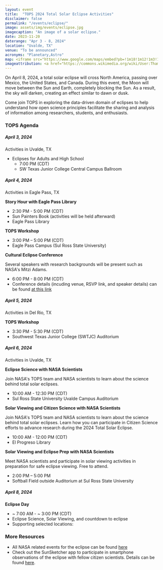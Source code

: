 ```yaml
---
layout: event
title:  "TOPS 2024 Total Solar Eclipse Activities"
disclaimer: false
permalink: "/events/eclipse/"
image: assets/img/events/eclipse.jpg
imagecaption: "An image of a solar eclipse."
date: 2023-11-20
daterange: "Apr 3 - 8, 2024"
location: "Uvalde, TX"
venue: "To be announced"
acronyms: "Planetary,Astro"
map: <iframe src="https://www.google.com/maps/embed?pb=!1m18!1m12!1m3!1d62542.797075592076!2d-99.79996562205729!3d29.210134972682102!2m3!1f0!2f0!3f0!3m2!1i1024!2i768!4f13.1!3m3!1m2!1s0x865ee140326f39dd%3A0xa5b0b5d62bab238c!2sUvalde%2C%20TX%2078801!5e0!3m2!1sen!2sus!4v1706203388227!5m2!1sen!2sus" width="600" height="450" style="border:0;" allowfullscreen="" loading="lazy" referrerpolicy="no-referrer-when-downgrade"></iframe>
imageattribution: <a href="https://commons.wikimedia.org/wiki/User:Thammarith">Thammarith Likittheerameth</a>, <a href="https://commons.wikimedia.org/wiki/File:2019-12-26_Annular-Solar-Eclipse-in-Singapore.jpg">2019-12-26 Annular-Solar-Eclipse-in-Singapore</a>, <a href="https://creativecommons.org/licenses/by-sa/4.0/legalcode" rel="license">CC BY-SA 4.0</a>
---
```


On April 8, 2024, a total solar eclipse will cross North America, passing over Mexico, the United States, and Canada. During this event, the Moon will move between the Sun and Earth, completely blocking the Sun. As a result, the sky will darken, creating an effect similar to dawn or dusk.  

Come join TOPS in exploring the data-driven domain of eclipses to help understand how open science principles facilitate the sharing and analysis of information among researchers, students, and enthusiasts.

### TOPS Agenda

##### April 3, 2024

Activities in Uvalde, TX

- Eclipses for Adults and High School
  - 7:00 PM (CDT)
  - SW Texas Junior College Central Campus Ballroom


##### April 4, 2024

Activities in Eagle Pass, TX

**Story Hour with Eagle Pass Library**

- 2:30 PM - 5:00 PM (CDT)
- Sun Painters Book (activities will be held afterward)
- Eagle Pass Library

**TOPS Workshop**

- 3:00 PM – 5:00 PM (CDT)
- Eagle Pass Campus (Sul Ross State University)

**Cultural Eclipse Conference**
  
Several speakers with research backgrounds will be present such as NASA's Mitzi Adams.
- 6:00 PM - 8:00 PM (CDT) 
- Conference details (incuding venue, RSVP link, and speaker details) can be found <a target="_blank" href="https://sites.google.com/view/cultural-conference/home?fbclid=IwAR3L2o3OnWtNo51vub1TxSXAxV_U9rPmbKy7-FXMqwYA80Q-NKKaf_HJv1E">at this link</a>
  
##### April 5, 2024

Activities in Del Rio, TX

**TOPS Workshop**

- 3:30 PM - 5:30 PM (CDT)
- Southwest Texas Junior College (SWTJC) Auditorium
  
##### April 6, 2024

Activities in Uvalde, TX

**Eclipse Science with NASA Scientists**

Join NASA's TOPS team and NASA scientists to learn about the science behind total solar eclipses.  
- 10:00 AM - 12:30 PM (CDT)
- Sul Ross State University Uvalde Campus Auditorium

**Solar Viewing and Citizen Science with NASA Scientists**

Join NASA's TOPS team and NASA scientists to learn about the science behind total solar eclipses. Learn how you can participate in Citizen Science efforts to advance research during the 2024 Total Solar Eclipse.
- 10:00 AM - 12:00 PM (CDT)
- El Progreso Library

**Solar Viewing and Eclipse Prep with NASA Scientists**

Meet NASA scientists and participate in solar viewing activities in preparation for safe eclipse viewing.  Free to attend.
- 2:00 PM – 5:00 PM 
- Softball Field outside Auditorium at Sul Ross State University

##### April 8, 2024

**Eclipse Day**

- ~ 7:00 AM - ~ 3:00 PM (CDT)
- Eclipse Science, Solar Viewing, and countdown to eclipse
- Supporting selected locations:
  


### More Resources

- All NASA related events for the eclipse can be found [here](https://science.nasa.gov/eclipses/events/)
- Check out the SunSketcher app to participate in smartphone observations of the eclipse with fellow citizen scientists.  Details can be found [here](https://sunsketcher.org/index.php).